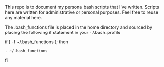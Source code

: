 This repo is to document my personal bash scripts that I've written. 
Scripts here are written for administrative or personal purposes. 
Feel free to reuse any material here.

The .bash_functions file is placed in the home directory and sourced by placing the following if statement in your ~/.bash_profile


if [ -f ~/.bash_functions ]; then

    . ~/.bash_functions

fi


